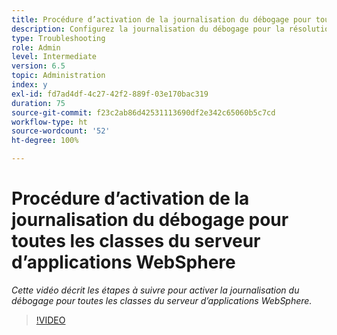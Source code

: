 ```yaml
---
title: Procédure d’activation de la journalisation du débogage pour toutes les classes du serveur d’applications WebSphere
description: Configurez la journalisation du débogage pour la résolution des problèmes liés au serveur d’applications WebSphere.
type: Troubleshooting
role: Admin
level: Intermediate
version: 6.5
topic: Administration
index: y
exl-id: fd7ad4df-4c27-42f2-889f-03e170bac319
duration: 75
source-git-commit: f23c2ab86d42531113690df2e342c65060b5c7cd
workflow-type: ht
source-wordcount: '52'
ht-degree: 100%

---
```


# Procédure d’activation de la journalisation du débogage pour toutes les classes du serveur d’applications WebSphere

*Cette vidéo décrit les étapes à suivre pour activer la journalisation du débogage pour toutes les classes du serveur d’applications WebSphere.*

>[!VIDEO](https://video.tv.adobe.com/v/335523?quality=12&learn=on)
